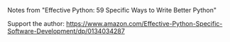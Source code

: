 Notes from "Effective Python: 59 Specific Ways to Write Better Python"

Support the author:
https://www.amazon.com/Effective-Python-Specific-Software-Development/dp/0134034287